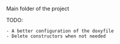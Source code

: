 Main folder of the project

TODO:

	- A better configuration of the doxyfile
	- Delete constructors when not needed